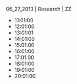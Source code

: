 06_27_2013 | Research | ZZ 
* 11:01:00
* 12:01:00
* 13:01:01
* 14:01:00
* 15:01:00
* 16:01:00
* 17:01:00
* 18:01:00
* 19:01:00
* 20:01:00
